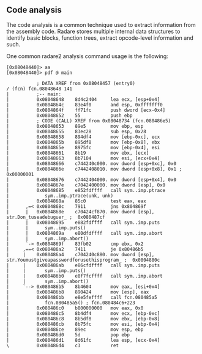 ## Code analysis

The code analysis is a common technique used to extract information from the assembly code. Radare stores multiple internal data structures to identify basic blocks, function trees, extract opcode-level information and such.

One common radare2 analysis command usage is the following:

    [0x08048440]> aa
    [0x08048440]> pdf @ main 
    
               ; DATA XREF from 0x08048457 (entry0)
    / (fcn) fcn.08048648 141
    |          ;-- main:
    |          0x08048648    8d4c2404     lea ecx, [esp+0x4]
    |          0x0804864c    83e4f0       and esp, 0xfffffff0
    |          0x0804864f    ff71fc       push dword [ecx-0x4]
    |          0x08048652    55           push ebp
    |          ; CODE (CALL) XREF from 0x08048734 (fcn.080486e5)
    |          0x08048653    89e5         mov ebp, esp
    |          0x08048655    83ec28       sub esp, 0x28
    |          0x08048658    894df4       mov [ebp-0xc], ecx
    |          0x0804865b    895df8       mov [ebp-0x8], ebx
    |          0x0804865e    8975fc       mov [ebp-0x4], esi
    |          0x08048661    8b19         mov ebx, [ecx]
    |          0x08048663    8b7104       mov esi, [ecx+0x4]
    |          0x08048666    c744240c000. mov dword [esp+0xc], 0x0
    |          0x0804866e    c7442408010. mov dword [esp+0x8], 0x1 ;  0x00000001 
    |          0x08048676    c7442404000. mov dword [esp+0x4], 0x0
    |          0x0804867e    c7042400000. mov dword [esp], 0x0
    |          0x08048685    e852fdffff   call sym..imp.ptrace
    |             sym..imp.ptrace(unk, unk)
    |          0x0804868a    85c0         test eax, eax
    |      ,=< 0x0804868c    7911         jns 0x804869f
    |      |   0x0804868e    c70424cf870. mov dword [esp], str.Don_tuseadebuguer_ ;  0x080487cf 
    |      |   0x08048695    e882fdffff   call sym..imp.puts
    |      |      sym..imp.puts()
    |      |   0x0804869a    e80dfdffff   call sym..imp.abort
    |      |      sym..imp.abort()
    |      `-> 0x0804869f    83fb02       cmp ebx, 0x2
    |     ,==< 0x080486a2    7411         je 0x80486b5
    |     |    0x080486a4    c704240c880. mov dword [esp], str.Youmustgiveapasswordforusethisprogram_ ;  0x0804880c 
    |     |    0x080486ab    e86cfdffff   call sym..imp.puts
    |     |       sym..imp.puts()
    |     |    0x080486b0    e8f7fcffff   call sym..imp.abort
    |     |       sym..imp.abort()
    |     `--> 0x080486b5    8b4604       mov eax, [esi+0x4]
    |          0x080486b8    890424       mov [esp], eax
    |          0x080486bb    e8e5feffff   call fcn.080485a5
    |             fcn.080485a5() ; fcn.080484c6+223
    |          0x080486c0    b800000000   mov eax, 0x0
    |          0x080486c5    8b4df4       mov ecx, [ebp-0xc]
    |          0x080486c8    8b5df8       mov ebx, [ebp-0x8]
    |          0x080486cb    8b75fc       mov esi, [ebp-0x4]
    |          0x080486ce    89ec         mov esp, ebp
    |          0x080486d0    5d           pop ebp
    |          0x080486d1    8d61fc       lea esp, [ecx-0x4]
    \          0x080486d4    c3           ret
